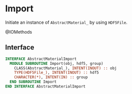 # Import

Initiate an instance of `AbstractMaterial_` by using `HDF5File`.

<span class="badge badge--secondary"> @IOMethods </span>

## Interface

```fortran
INTERFACE AbstractMaterialImport
  MODULE SUBROUTINE Import(obj, hdf5, group)
    CLASS(AbstractMaterial_), INTENT(INOUT) :: obj
    TYPE(HDF5File_), INTENT(INOUT) :: hdf5
    CHARACTER(*), INTENT(IN) :: group
  END SUBROUTINE Import
END INTERFACE AbstractMaterialImport
```
